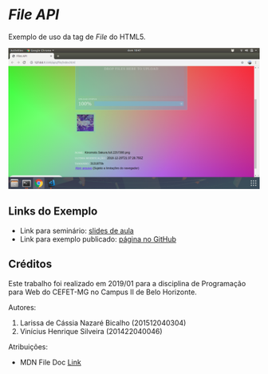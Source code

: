 # _File API_

Exemplo de uso da tag de _File_ do HTML5.

![](images/screenshot.png)


## Links do Exemplo

- Link para seminário: [slides de aula][slides]
- Link para exemplo publicado: [página no GitHub][vivo]

## Créditos

Este trabalho foi realizado em 2019/01 para a disciplina de Programação para Web do CEFET-MG no Campus II de Belo Horizonte.

Autores:

1. Larissa de Cássia Nazaré Bicalho (201512040304)
2. Vinícius Henrique Silveira (201422040046)

Atribuições:

- MDN File Doc [Link][mdn-link]

[slides]: https://drive.google.com/open?id=1Rgj1jiePudbVQtuaz9k7twZlx4Wl0KS9leQtBIns5lc
[vivo]: https://silveiravinicius.github.io/cefet-web-weblot-file/
[mdn-link]: https://developer.mozilla.org/en-US/docs/Web/API/File
